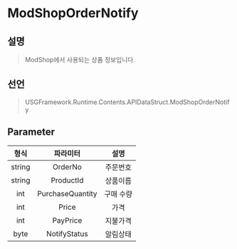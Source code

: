 # ModShopOrderNotify

## 설명
> ModShop에서 사용되는 상품 정보입니다.
## 선언
> USGFramework.Runtime.Contents.APIDataStruct.ModShopOrderNotify
## Parameter
| **형식** |     **파라미터**     | **설명** |
|:------:|:----------------:|:------:|
| string |     OrderNo      |  주문번호  |
| string |    ProductId     |  상품이름  |
|  int   | PurchaseQuantity | 구매 수량  |
|  int   |      Price       |   가격   |
|  int   |     PayPrice     |  지불가격  |
|  byte  |   NotifyStatus   |  알림상태  |
